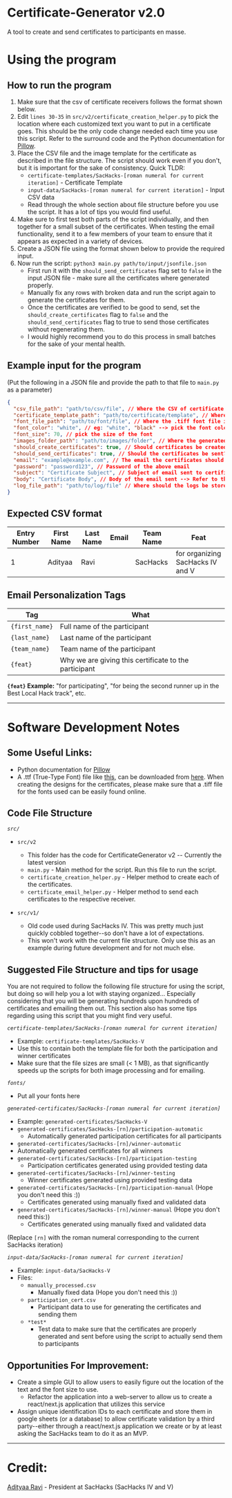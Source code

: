 # Certificate-Generator v2.0
A tool to create and send certificates to participants en masse.


# Using the program
## How to run the program
1. Make sure that the csv of certificate receivers follows the format shown below.
2. Edit `lines 30-35` in `src/v2/certificate_creation_helper.py` to pick the location where each customized text you want to put in a certificate goes. This should be the only code change needed each time you use this script. Refer to the surround code and the Python documentation for [Pillow](https://pillow.readthedocs.io/en/stable/).
3. Place the CSV file and the image template for the certificate as described in the file structure. The script should work even if you don't, but it is important for the sake of consistency. Quick TLDR:
      - `certificate-templates/SacHacks-[roman numeral for current iteration]` - Certificate Template
      - `input-data/SacHacks-[roman numeral for current iteration]` - Input CSV data
      - Read through the whole section about file structure before you use the script. It has a lot of tips you would find useful.
4. Make sure to first test both parts of the script individually, and then together for a small subset of the certificates. When testing the email functionality, send it to a few members of your team to ensure that it appears as expected in a variety of devices.
5. Create a JSON file using the format shown below to provide the required input. 
6. Now run the script: `python3 main.py path/to/input/jsonfile.json`
     - First run it with the `should_send_certificates` flag set to `false` in the input JSON file - make sure all the certificates where generated properly.
     - Manually fix any rows with broken data and run the script again to generate the certificates for them.
     - Once the certificates are verified to be good to send, set the `should_create_certificates` flag to `false` and the `should_send_certificates` flag to true to send those certificates without regenerating them.
     - I would highly recommend you to do this process in small batches for the sake of your mental health.  


## Example input for the program
(Put the following in a JSON file and provide the path to that file to `main.py` as a parameter)
```json
{
  "csv_file_path": "path/to/csv/file", // Where the CSV of certificate receivers is
  "certificate_template_path": "path/to/certificate/template", // Where the certificate template is
  "font_file_path": "path/to/font/file", // Where the .tiff font file is
  "font_color": "white", // eg: "white", "black" --> pick the font color
  "font_size": 70, // pick the size of the font
  "images_folder_path": "path/to/images/folder", // Where the generated certificates should be stored
  "should_create_certificates": true, // Should certificates be created? Set to false if the certificates have already been made.
  "should_send_certificates": true, // Should the certificates be sent? Set to false if you only want the certificates to be created and not sent to anyone yet.
  "email": "example@example.com", // The email the certificates should be sent from
  "password": "password123", // Password of the above email
  "subject": "Certificate Subject", // Subject of email sent to certificate receivers
  "body": "Certificate Body", // Body of the email sent --> Refer to the Email Personalization Tags section below for more info.
  "log_file_path": "path/to/log/file" // Where should the logs be stored?
}
```

## Expected CSV format
Entry Number | First Name | Last Name | Email | Team Name | Feat |
|   ------   |    ---     |    ---    |   --  |    ---    |  --  |
1            | Adityaa    | Ravi      |       | SacHacks  | for organizing SacHacks IV and V     

## Email Personalization Tags

Tag                   | What
-----------------     | ------------------                       
`{first_name}`        | Full name of the participant
`{last_name}`         | Last name of the participant
`{team_name}`         | Team name of the participant
`{feat}`              | Why we are giving this certificate to the participant 
 
**`{feat}` Example:**
"for participating", "for being the second runner up in the Best Local Hack track", etc.

-------------------------------------------------------------------------------------------

# Software Development Notes


## Some Useful Links:
- Python documentation for [Pillow](https://pillow.readthedocs.io/en/stable/)
- A .ttf (True-Type Font) file like [this](/font), can be downloaded from [here](https://www.google.com/search?q=download+.ttf+fonts). When creating the designs for the certificates, please make sure that a .tiff file for the fonts used can be easily found online.

## Code File Structure

*`src/`*
- `src/v2`
  - This folder has the code for CertificateGenerator v2 -- Currently the latest version
  - `main.py` - Main method for the script. Run this file to run the script.
  - `certificate_creation_helper.py` - Helper method to create each of the certificates.
  - `certificate_email_helper.py` - Helper method to send each certificates to the respective receiver.

- `src/v1/`
  - Old code used during SacHacks IV. This was pretty much just quickly cobbled together--so don't have a lot of expectations.
  - This won't work with the current file structure. Only use this as an example during future development and for not much else.  


## Suggested File Structure and tips for usage
You are not required to follow the following file structure for using the script, but doing so will help you a lot with staying organized... Especially considering that you will be generating hundreds upon hundreds of certificates and emailing them out. This section also has some tips regarding using this script that you might find very useful.


*`certificate-templates/SacHacks-[roman numeral for current iteration]`*
- Example: `certificate-templates/SacHacks-V`
- Use this to contain both the template file for both the participation and winner certificates
- Make sure that the file sizes are small (< 1 MB), as that significantly speeds up the scripts for both image processing and for emailing.

*`fonts/`*
- Put all your fonts here

*`generated-certificates/SacHacks-[roman numeral for current iteration]`*
- Example: `generated-certificates/SacHacks-V`
- `generated-certificates/SacHacks-[rn]/participation-automatic`
  - Automatically generated participation certificates for all participants
- `generated-certificates/SacHacks-[rn]/winner-automatic`
- Automatically generated certificates for all winners
- `generated-certificates/SacHacks-[rn]/participation-testing` 
  - Participation certificates generated using provided testing data
- `generated-certificates/SacHacks-[rn]/winner-testing`
  - Winner certificates generated using provided testing data 
- `generated-certificates/SacHacks-[rn]/participation-manual` (Hope you don't need this :))
  - Certificates generated using manually fixed and validated data
- `generated-certificates/SacHacks-[rn]/winner-manual` (Hope you don't need this:))
  - Certificates generated using manually fixed and validated data

(Replace `[rn]` with the roman numeral corresponding to the current SacHacks iteration)


*`input-data/SacHacks-[roman numeral for current iteration]`*
- Example: `input-data/SacHacks-V`
- Files:
  - `manually_processed.csv`
    - Manually fixed data (Hope you don't need this :))
  - `participation_cert.csv`
    - Participant data to use for generating the certificates and sending them
  - `*test*`
    - Test data to make sure that the certificates are properly generated and sent before using the script to actually send them to participants


## Opportunities For Improvement:
- Create a simple GUI to allow users to easily figure out the location of the text and the font size to use.
  - Refactor the application into a web-server to allow us to create a react/next.js application that utilizes this service 
- Assign unique identification IDs to each certificate and store them in google sheets (or a database) to allow certificate validation by a third party--either through a react/next.js application we create or by at least asking the SacHacks team to do it as an MVP.

-------------------------------------------------------------------------------------------
# Credit:
[Adityaa Ravi](https://github.com/adityaaravi) - President at SacHacks (SacHacks IV and V)   
